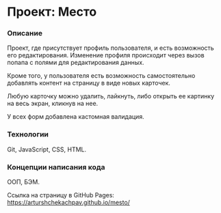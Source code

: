 # Проект: Место

### Описание

Проект, где присутствует профиль пользователя, и есть возможность его редактирования. Изменение профиля происходит через
вызов попапа с полями для редактирования данных.

Кроме того, у пользователя есть возможность самостоятельно добавлять контент на страницу в виде новых карточек.

Любую карточку можно удалить, лайкнуть, либо открыть ее картинку на весь экран,
кликнув на нее.

У всех форм добавлена кастомная валидация.

### Технологии

Git, JavaScript, СSS, HTML.

### Концепции написания кода

ООП, БЭМ.

Сcылка на страницу в GitHub Pages: https://arturshchekachpav.github.io/mesto/

